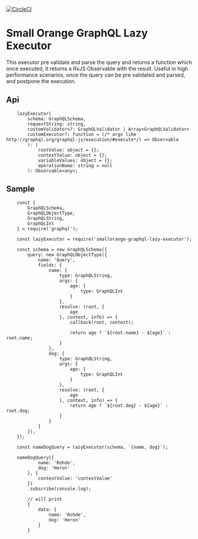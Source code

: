 [![CircleCI](https://circleci.com/gh/feliperohdee/smallorange-graphql-lazy-executor.svg?style=svg)](https://circleci.com/gh/feliperohdee/smallorange-graphql-lazy-executor)

# Small Orange GraphQL Lazy Executor

This executor pre validate and parse the query and returns a function which once executed, it returns a RxJS Observable with the result. Useful in high performance scenarios, once the query can be pre validated and parsed, and postpone the execution.

## Api
		lazyExecutor(
			schema: GraphQLSchema, 
			requestString: string,
			customValidators?: GraphQLValidator | Array<GraphQLValidator>
			customExecutor?: function = (/* args like http://graphql.org/graphql-js/execution/#execute*/) => Observable
			): (
				rootValue: object = {};
				contextValue: object = {};
				variableValues: object = {};
				operationName: string = null
			): Observable<any>;

## Sample
		const {
		    GraphQLSchema,
		    GraphQLObjectType,
		    GraphQLString,
		    GraphQLInt
		} = require('graphql');

		const lazyExecutor = require('smallorange-graphql-lazy-executor');

		const schema = new GraphQLSchema({
		    query: new GraphQLObjectType({
		        name: 'Query',
		        fields: {
		            name: {
		                type: GraphQLString,
		                args: {
		                    age: {
		                        type: GraphQLInt
		                    }
		                },
		                resolve: (root, {
		                    age
		                }, context, info) => {
		                    callback(root, context);

		                    return age ? `${root.name} - ${age}` : root.name;
		                }
		            },
		            dog: {
		                type: GraphQLString,
		                args: {
		                    age: {
		                        type: GraphQLInt
		                    }
		                },
		                resolve: (root, {
		                    age
		                }, context, info) => {
		                    return age ? `${root.dog} - ${age}` : root.dog;
		                }
		            }
		        }
		    }),
		});

		const nameDogQuery = lazyExecutor(schema, `{name, dog}`);

        nameDogQuery({
                name: 'Rohde',
                dog: 'Heron'
            }, {
                contextValue: 'contextValue'
            })
            .subscribe(console.log);

            // will print
            {
            	data: {
	                name: 'Rohde',
	                dog: 'Heron'
	            }
            }
